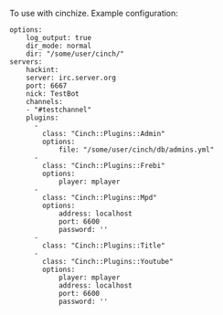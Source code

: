 To use with cinchize.
Example configuration:

	options:
		log_output: true
		dir_mode: normal
		dir: "/some/user/cinch/"
	servers:
  		hackint:
		server: irc.server.org
		port: 6667
		nick: TestBot
		channels:
		- "#testchannel"
		plugins:
		  -
			class: "Cinch::Plugins::Admin"
			options:
				file: "/some/user/cinch/db/admins.yml"
		  -
			class: "Cinch::Plugins::Frebi"
			options:
			  	player: mplayer
		  -
			class: "Cinch::Plugins::Mpd"
			options:
				address: localhost
				port: 6600
				password: ''
		  -
			class: "Cinch::Plugins::Title"
		  -
			class: "Cinch::Plugins::Youtube"
			options:
				player: mplayer
				address: localhost
				port: 6600
				password: ''
